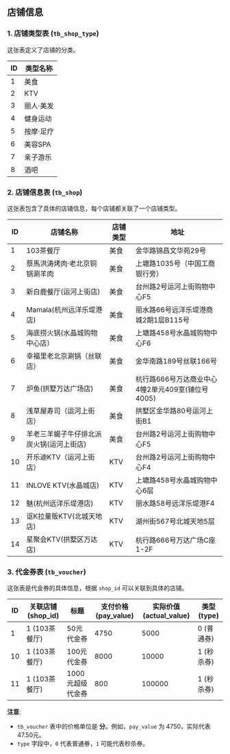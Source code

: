 ## 店铺信息



### 1. 店铺类型表 (`tb_shop_type`)

这张表定义了店铺的分类。

| ID   | 类型名称  |
| ---- | --------- |
| 1    | 美食      |
| 2    | KTV       |
| 3    | 丽人·美发 |
| 4    | 健身运动  |
| 5    | 按摩·足疗 |
| 6    | 美容SPA   |
| 7    | 亲子游乐  |
| 8    | 酒吧      |



### 2. 店铺信息表 (`tb_shop`)

这张表包含了具体的店铺信息，每个店铺都关联了一个店铺类型。

| ID   | 店铺名称                                 | 店铺类型 | 地址                                             |
| ---- | ---------------------------------------- | -------- | ------------------------------------------------ |
| 1    | 103茶餐厅                                | 美食     | 金华路锦昌文华苑29号                             |
| 2    | 蔡馬洪涛烤肉·老北京铜锅涮羊肉            | 美食     | 上塘路1035号（中国工商银行旁）                   |
| 3    | 新白鹿餐厅(运河上街店)                   | 美食     | 台州路2号运河上街购物中心F5                      |
| 4    | Mamala(杭州远洋乐堤港店)                 | 美食     | 丽水路66号远洋乐堤港商城2期1层B115号             |
| 5    | 海底捞火锅(水晶城购物中心店）            | 美食     | 上塘路458号水晶城购物中心F6                      |
| 6    | 幸福里老北京涮锅（丝联店）               | 美食     | 金华南路189号丝联166号                           |
| 7    | 炉鱼(拱墅万达广场店)                     | 美食     | 杭行路666号万达商业中心4幢2单元409室(铺位号4005) |
| 8    | 浅草屋寿司（运河上街店）                 | 美食     | 拱墅区金华路80号运河上街B1                       |
| 9    | 羊老三羊蝎子牛仔排北派炭火锅(运河上街店) | 美食     | 台州路2号运河上街购物中心F5                      |
| 10   | 开乐迪KTV（运河上街店）                  | KTV      | 台州路2号运河上街购物中心F4                      |
| 11   | INLOVE KTV(水晶城店)                     | KTV      | 上塘路458号水晶城购物中心6层                     |
| 12   | 魅(杭州远洋乐堤港店)                     | KTV      | 丽水路58号远洋乐堤港F4                           |
| 13   | 讴K拉量贩KTV(北城天地店)                 | KTV      | 湖州街567号北城天地5层                           |
| 14   | 星聚会KTV(拱墅区万达店)                  | KTV      | 杭行路666号万达广场C座1-2F                       |



### 3. 代金券表 (`tb_voucher`)

这张表是代金券的具体信息，根据 `shop_id` 可以关联到具体的店铺。

| ID   | 关联店铺 (shop_id) | 标题             | 支付价格 (pay_value) | 实际价值 (actual_value) | 类型 (type) |
| ---- | ------------------ | ---------------- | -------------------- | ----------------------- | ----------- |
| 1    | 1 (103茶餐厅)      | 50元代金券       | 4750                 | 5000                    | 0 (普通券)  |
| 10   | 1 (103茶餐厅)      | 100元代金券      | 8000                 | 10000                   | 1 (秒杀券)  |
| 11   | 1 (103茶餐厅)      | 1000元超级代金券 | 800                  | 100000                  | 1 (秒杀券)  |

**注意**:

- `tb_voucher` 表中的价格单位是 **分**。例如，`pay_value` 为 4750，实际代表 47.50元。
- `type` 字段中，`0` 代表普通券，`1` 可能代表秒杀券。